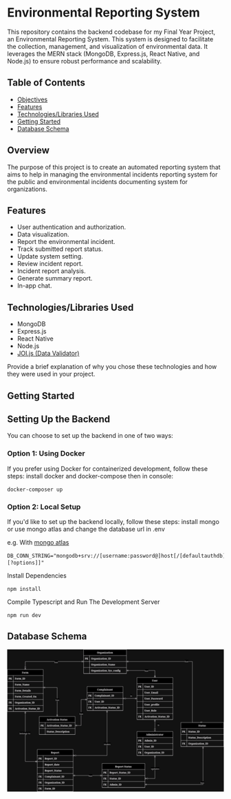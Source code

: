 # Environmental Reporting System

This repository contains the backend codebase for my Final Year Project, an Environmental Reporting System. This system is designed to facilitate the collection, management, and visualization of environmental data. It leverages the MERN stack (MongoDB, Express.js, React Native, and Node.js) to ensure robust performance and scalability.

## Table of Contents

- [Objectives](#overview)
- [Features](#features)
- [Technologies/Libraries Used](#technologieslibraries-used)
- [Getting Started](#getting-started)
- [Database Schema](#database-schema)

## Overview

The purpose of this project is to create an automated reporting system that aims to help in managing the environmental incidents reporting system for the public and environmental incidents documenting system for organizations. 

## Features

- User authentication and authorization.
- Data visualization.
- Report the environmental incident.
- Track submitted report status.
- Update system setting.
- Review incident report.
- Incident report analysis.
- Generate summary report.
- In-app chat.


## Technologies/Libraries Used

- MongoDB
- Express.js
- React Native
- Node.js
- [JOI.js (Data Validator)](https://joi.dev/)

Provide a brief explanation of why you chose these technologies and how they were used in your project.

## Getting Started

## Setting Up the Backend

You can choose to set up the backend in one of two ways:

### Option 1: Using Docker

If you prefer using Docker for containerized development, follow these steps:
install docker and docker-compose then in console:

```console
docker-composer up
```

### Option 2: Local Setup

If you'd like to set up the backend locally, follow these steps:
install mongo or use mongo atlas and change the database url in .env 

e.g. 
With [mongo atlas](https://www.mongodb.com/docs/manual/reference/connection-string/)
```console
DB_CONN_STRING="mongodb+srv://[username:password@]host[/[defaultauthdb][?options]]"
```

Install Dependencies 
```console
npm install
```
Compile Typescript and Run The Development Server

```console
npm run dev
```

## Database Schema

![alt text](https://github.com/KolojE/FYP_Backend/blob/main/ERD.png?raw=true)

